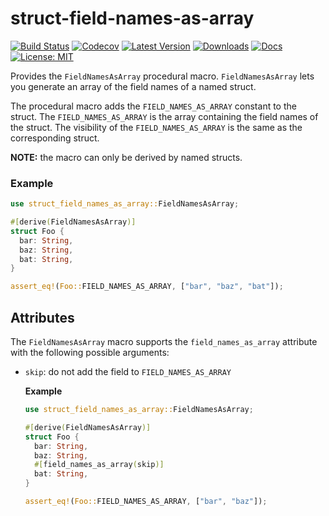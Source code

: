 # struct-field-names-as-array

[![Build Status](https://github.com/jofas/struct_field_names_as_array/actions/workflows/build.yml/badge.svg)](https://github.com/jofas/struct_field_names_as_array/actions/workflows/build.yml)
[![Codecov](https://codecov.io/gh/jofas/struct_field_names_as_array/branch/master/graph/badge.svg?token=69YKZ1JIBK)](https://codecov.io/gh/jofas/struct_field_names_as_array)
[![Latest Version](https://img.shields.io/crates/v/struct-field-names-as-array.svg)](https://crates.io/crates/struct-field-names-as-array)
[![Downloads](https://img.shields.io/crates/d/struct-field-names-as-array?label=downloads)](https://crates.io/crates/struct-field-names-as-array)
[![Docs](https://img.shields.io/badge/docs-latest-blue.svg)](https://docs.rs/struct-field-names-as-array/latest/struct_field_names_as_array)
[![License: MIT](https://img.shields.io/badge/License-MIT-blue.svg)](https://opensource.org/licenses/MIT)

Provides the `FieldNamesAsArray` procedural macro.
`FieldNamesAsArray` lets you generate an array of the field names of
a named struct.

The procedural macro adds the `FIELD_NAMES_AS_ARRAY` constant to
the struct.
The `FIELD_NAMES_AS_ARRAY` is the array containing the field names
of the struct.
The visibility of the `FIELD_NAMES_AS_ARRAY` is the same as the
corresponding struct.

**NOTE:** the macro can only be derived by named structs.

### Example

```rust
use struct_field_names_as_array::FieldNamesAsArray;

#[derive(FieldNamesAsArray)]
struct Foo {
  bar: String,
  baz: String,
  bat: String,
}

assert_eq!(Foo::FIELD_NAMES_AS_ARRAY, ["bar", "baz", "bat"]);
```

## Attributes

The `FieldNamesAsArray` macro supports the
`field_names_as_array` attribute with the following possible
arguments:

* `skip`: do not add the field to `FIELD_NAMES_AS_ARRAY`

  **Example**

  ```rust
  use struct_field_names_as_array::FieldNamesAsArray;

  #[derive(FieldNamesAsArray)]
  struct Foo {
    bar: String,
    baz: String,
    #[field_names_as_array(skip)]
    bat: String,
  }

  assert_eq!(Foo::FIELD_NAMES_AS_ARRAY, ["bar", "baz"]);
  ```
